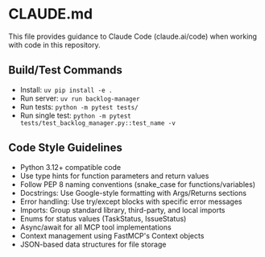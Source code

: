 # CLAUDE.md

This file provides guidance to Claude Code (claude.ai/code) when working with code in this repository.

## Build/Test Commands
- Install: `uv pip install -e .`
- Run server: `uv run backlog-manager`
- Run tests: `python -m pytest tests/`
- Run single test: `python -m pytest tests/test_backlog_manager.py::test_name -v`

## Code Style Guidelines
- Python 3.12+ compatible code
- Use type hints for function parameters and return values
- Follow PEP 8 naming conventions (snake_case for functions/variables)
- Docstrings: Use Google-style formatting with Args/Returns sections
- Error handling: Use try/except blocks with specific error messages
- Imports: Group standard library, third-party, and local imports
- Enums for status values (TaskStatus, IssueStatus)
- Async/await for all MCP tool implementations
- Context management using FastMCP's Context objects
- JSON-based data structures for file storage